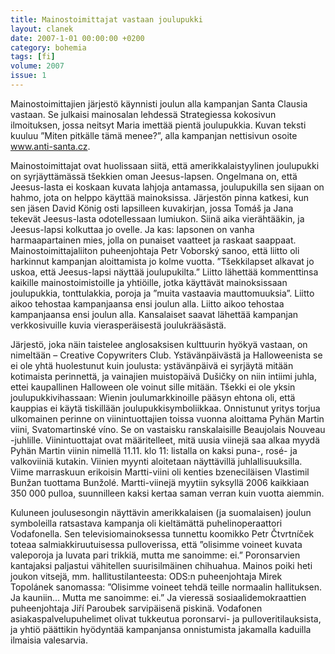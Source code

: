 ```yaml
---
title: Mainostoimittajat vastaan joulupukki
layout: clanek
date: 2007-1-01 00:00:00 +0200
category: bohemia
tags: [fi]
volume: 2007
issue: 1
---
```

Mainostoimittajien järjestö käynnisti joulun alla kampanjan Santa Clausia vastaan. Se julkaisi mainosalan lehdessä Strategiessa kokosivun ilmoituksen, jossa neitsyt Maria imettää pientä joulupukkia. Kuvan teksti kuuluu ”Miten pitkälle tämä menee?”, alla kampanjan nettisivun osoite www.anti-santa.cz.

Mainostoimittajat ovat huolissaan siitä, että amerikkalaistyylinen joulupukki on syrjäyttämässä tšekkien oman Jeesus-lapsen. Ongelmana on, että Jeesus-lasta ei koskaan kuvata lahjoja antamassa, joulupukilla sen sijaan on hahmo, jota on helppo käyttää mainoksissa. Järjestön pinna katkesi, kun sen jäsen David König osti lapsilleen kuvakirjan, jossa Tomáš ja Jana tekevät Jeesus-lasta odotellessaan lumiukon. Siinä aika vierähtääkin, ja Jeesus-lapsi kolkuttaa jo ovelle. Ja kas: lapsonen on vanha harmaapartainen mies, jolla on punaiset vaatteet ja raskaat saappaat. Mainostoimittajaliiton puheenjohtaja Petr Voborský sanoo, että liitto oli harkinnut kampanjan aloittamista jo kolme vuotta. ”Tšekkilapset alkavat jo uskoa, että Jeesus-lapsi näyttää joulupukilta.” Liitto lähettää kommenttinsa kaikille mainostoimistoille ja yhtiöille, jotka käyttävät mainoksissaan joulupukkia, tonttulakkia, poroja ja ”muita vastaavia mauttomuuksia”. Liitto aikoo tehostaa kampanjaansa ensi joulun alla. Liitto aikoo tehostaa kampanjaansa ensi joulun alla. Kansalaiset saavat lähettää kampanjan verkkosivuille kuvia vierasperäisestä joulukrääsästä.

Järjestö, joka näin taistelee anglosaksisen kulttuurin hyökyä vastaan, on nimeltään – Creative Copywriters Club. Ystävänpäivästä ja Halloweenista se ei ole yhtä huolestunut kuin joulusta: ystävänpäivä ei syrjäytä mitään kotimaista perinnettä, ja vainajien muistopäivä Dušičky on niin intiimi juhla, ettei kaupallinen Halloween ole voinut sille mitään. Tšekki ei ole yksin joulupukkivihassaan: Wienin joulumarkkinoille pääsyn ehtona oli, että kauppias ei käytä tiskillään joulupukkisymboliikkaa. 
Onnistunut yritys torjua ulkomainen perinne on viinintuottajien toissa vuonna aloittama Pyhän Martin viini, Svatomartinské víno. Se on vastaisku ranskalaisille Beaujolais Nouveau -juhlille. Viinintuottajat ovat määritelleet, mitä uusia viinejä saa alkaa myydä Pyhän Martin viinin nimellä 11.11. klo 11: listalla on kaksi puna-, rosé- ja valkoviiniä kutakin. Viinien myynti aloitetaan näyttävillä juhlallisuuksilla. Viime marraskuun erikoisin Martti-viini oli kenties bzeneciläisen Vlastimil Bunžan tuottama Bunžolé. Martti-viinejä myytiin syksyllä 2006 kaikkiaan 350 000 pulloa, suunnilleen kaksi kertaa saman verran kuin vuotta aiemmin.

Kuluneen joulusesongin näyttävin amerikkalaisen (ja suomalaisen) joulun symboleilla ratsastava kampanja oli kieltämättä puhelinoperaattori Vodafonella. Sen televisiomainoksessa tunnettu koomikko Petr Čtvrtníček toteaa salmiakkiruutuisessa pulloverissa, että ”olisimme voineet kuvata valeporoja ja luvata pari trikkiä, mutta me sanoimme: ei.” Poronsarvien kantajaksi paljastui vähitellen suurisilmäinen chihuahua. Mainos poiki heti joukon vitsejä, mm. hallitustilanteesta: ODS:n puheenjohtaja Mirek Topolánek sanomassa: ”Olisimme voineet tehdä teille normaalin hallituksen. Ja kauniin… Mutta me sanoimme: ei.” Ja vieressä sosiaalidemokraattien puheenjohtaja Jiří Paroubek sarvipäisenä piskinä. Vodafonen asiakaspalvelupuhelimet olivat tukkeutua poronsarvi- ja pulloveritilauksista, ja yhtiö päättikin hyödyntää kampanjansa onnistumista jakamalla kaduilla ilmaisia valesarvia. 